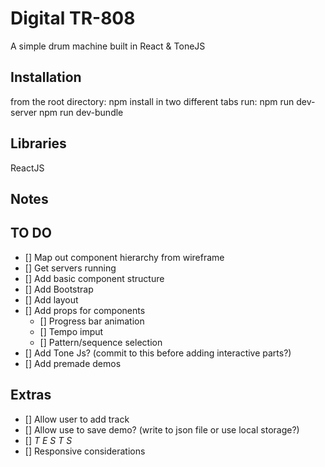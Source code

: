 # Digital TR-808
A simple drum machine built in React & ToneJS

## Installation
from the root directory:
npm install
in two different tabs run:
npm run dev-server
npm run dev-bundle

## Libraries
ReactJS

## Notes

## TO DO
- [] Map out component hierarchy from wireframe
- [] Get servers running
- [] Add basic component structure
- [] Add Bootstrap
- [] Add layout
- [] Add props for components 
    - [] Progress bar animation
    - [] Tempo imput
    - [] Pattern/sequence selection
- [] Add Tone Js? (commit to this before adding interactive parts?)
- [] Add premade demos

## Extras
- [] Allow user to add track
- [] Allow use to save demo? (write to json file or use local storage?)
- [] *T E S T S*
- [] Responsive considerations